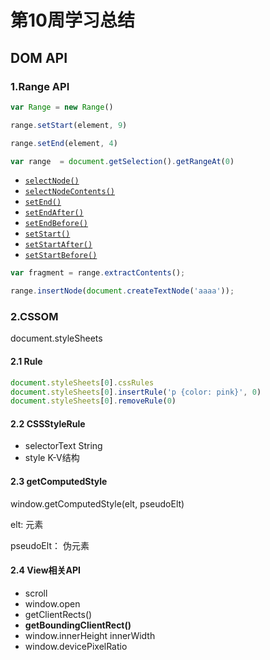 # 第10周学习总结

## DOM API

### 1.Range API

```js
var Range = new Range()

range.setStart(element, 9)

range.setEnd(element, 4)

var range  = document.getSelection().getRangeAt(0)
```



- [`selectNode()`](https://developer.mozilla.org/zh-CN/docs/Web/API/Range/selectNode)
- [`selectNodeContents()`](https://developer.mozilla.org/zh-CN/docs/Web/API/Range/selectNodeContents)
- [`setEnd()`](https://developer.mozilla.org/zh-CN/docs/Web/API/Range/setEnd)
- [`setEndAfter()`](https://developer.mozilla.org/zh-CN/docs/Web/API/Range/setEndAfter)
- [`setEndBefore()`](https://developer.mozilla.org/zh-CN/docs/Web/API/Range/setEndBefore) 
- [`setStart()`](https://developer.mozilla.org/zh-CN/docs/Web/API/Range/setStart)
- [`setStartAfter()`](https://developer.mozilla.org/zh-CN/docs/Web/API/Range/setStartAfter)
- [`setStartBefore()`](https://developer.mozilla.org/zh-CN/docs/Web/API/Range/setStartBefore)



```js
var fragment = range.extractContents();

range.insertNode(document.createTextNode('aaaa'));
```



### 2.CSSOM

document.styleSheets



#### 2.1 Rule

```js
document.styleSheets[0].cssRules
document.styleSheets[0].insertRule('p {color: pink}', 0)
document.styleSheets[0].removeRule(0)
```



#### 2.2 CSSStyleRule

- selectorText String
- style K-V结构



#### 2.3 getComputedStyle

window.getComputedStyle(elt, pseudoElt)

elt: 元素

pseudoElt： 伪元素



#### 2.4 View相关API

- scroll
- window.open
- getClientRects()
- **getBoundingClientRect()**
- window.innerHeight innerWidth
- window.devicePixelRatio

